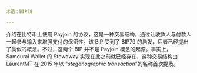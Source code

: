 ```yaml
---
术语：BIP78

---
```

介绍在比特币上使用 Payjoin 的协议，这是一种交易结构，通过让收款人与付款人一起参与输入来增强支付的保密性。该 BIP 受到了 BIP79 的启发，后者已经提出了类似的概念。不过，这两个 BIP 并不是 Payjoin 概念的起源。事实上，Samourai Wallet 的 Stowaway 实现在此之前就已经存在，这种交易结构由 LaurentMT 在 2015 年以 "*steganographic transaction*"的名称首次提及。